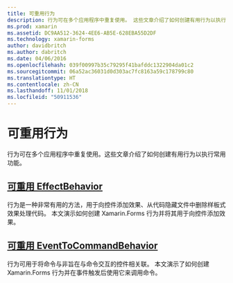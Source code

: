```yaml
---
title: 可重用行为
description: 行为可在多个应用程序中重复使用。 这些文章介绍了如何创建有用行为以执行常用功能。
ms.prod: xamarin
ms.assetid: DC9AA512-3624-4EE6-AB5E-628EBA55D2DF
ms.technology: xamarin-forms
author: davidbritch
ms.author: dabritch
ms.date: 04/06/2016
ms.openlocfilehash: 039f00997b35c79295f41bafddc1322904da01c2
ms.sourcegitcommit: 06a52ac36031d0d303ac7fc8163a59c178799c80
ms.translationtype: HT
ms.contentlocale: zh-CN
ms.lasthandoff: 11/01/2018
ms.locfileid: "50911536"
---
```

# <a name="reusable-behaviors"></a>可重用行为

行为可在多个应用程序中重复使用。这些文章介绍了如何创建有用行为以执行常用功能。

## <a name="reusable-effectbehavioreffect-behaviormd"></a>[可重用 EffectBehavior](effect-behavior.md)

行为是一种非常有用的方法，用于向控件添加效果、从代码隐藏文件中删除样板式效果处理代码。 本文演示如何创建 Xamarin.Forms 行为并将其用于向控件添加效果。

## <a name="reusable-eventtocommandbehaviorevent-to-command-behaviormd"></a>[可重用 EventToCommandBehavior](event-to-command-behavior.md)

行为可用于将命令与非旨在与命令交互的控件相关联。 本文演示了如何创建 Xamarin.Forms 行为并在事件触发后使用它来调用命令。
